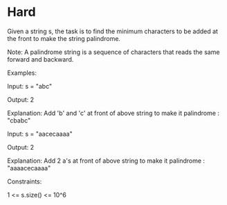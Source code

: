 # Hard

Given a string s, the task is to find the minimum characters to be added at the front to make the string palindrome.

Note: A palindrome string is a sequence of characters that reads the same forward and backward.

Examples:

Input: s = "abc"

Output: 2

Explanation: Add 'b' and 'c' at front of above string to make it palindrome : "cbabc"

Input: s = "aacecaaaa"

Output: 2

Explanation: Add 2 a's at front of above string to make it palindrome : "aaaacecaaaa"


Constraints:

1 <= s.size() <= 10^6
